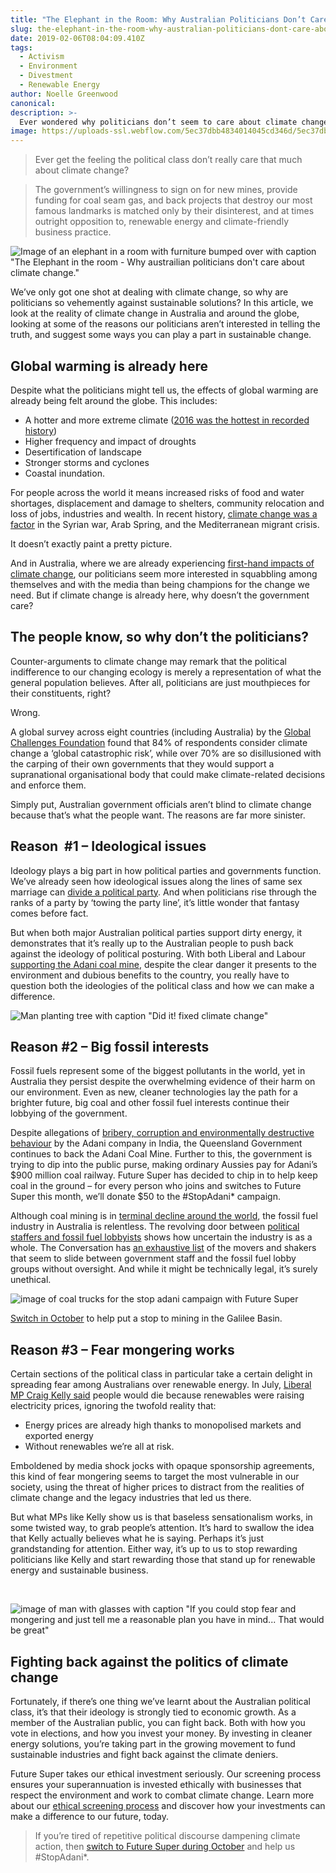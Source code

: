 ```yaml
---
title: "The Elephant in the Room: Why Australian Politicians Don’t Care about Climate Change"
slug: the-elephant-in-the-room-why-australian-politicians-dont-care-about-climate-change
date: 2019-02-06T08:04:09.410Z
tags:
  - Activism
  - Environment
  - Divestment
  - Renewable Energy
author: Noelle Greenwood
canonical:
description: >-
  Ever wondered why politicians don’t seem to care about climate change? Find out why they’re not telling the whole truth in this article by Future Super.
image: https://uploads-ssl.webflow.com/5ec37dbb4834014045cd346d/5ec37dbc4834019a3ecd3d8e_elephant-in-the-room_main2%20(1).jpg
---
```


> Ever get the feeling the political class don’t really care that much about climate change?

> The government’s willingness to sign on for new mines, provide funding for coal seam gas, and back projects that destroy our most famous landmarks is matched only by their disinterest, and at times outright opposition to, renewable energy and climate-friendly business practice.

![Image of an elephant in a room with furniture bumped over with caption "The Elephant in the room - Why austrailian politicians don't care about climate change."](<https://uploads-ssl.webflow.com/5ec37dbb4834014045cd346d/5ec37dbc4834019a3ecd3d8e_elephant-in-the-room_main2%20(1).jpg>)

We’ve only got one shot at dealing with climate change, so why are politicians so vehemently against sustainable solutions? In this article, we look at the reality of climate change in Australia and around the globe, looking at some of the reasons our politicians aren’t interested in telling the truth, and suggest some ways you can play a part in sustainable change.

## Global warming is already here

Despite what the politicians might tell us, the effects of global warming are already being felt around the globe. This includes:

- A hotter and more extreme climate ([2016 was the hottest in recorded history](http://www.yesmagazine.org/new-economy/to-billionaire-doomsday-preppers-your-wealth-wont-save-you-20170221))
- Higher frequency and impact of droughts
- Desertification of landscape
- Stronger storms and cyclones
- Coastal inundation.

For people across the world it means increased risks of food and water shortages, displacement and damage to shelters, community relocation and loss of jobs, industries and wealth. In recent history, [climate change was a factor](http://www.smh.com.au/comment/australia-deep-in-climate-changes-disaster-alley-shirks-its-moral-responsibility-20170621-gwvhs6.html) in the Syrian war, Arab Spring, and the Mediterranean migrant crisis.

It doesn’t exactly paint a pretty picture.

And in Australia, where we are already experiencing [first-hand impacts of climate change](http://www.abc.net.au/news/2017-02-08/heatwaves-to-be-hotter-longer-and-more-often-report-says/8248304), our politicians seem more interested in squabbling among themselves and with the media than being champions for the change we need. But if climate change is already here, why doesn’t the government care?

## The people know, so why don’t the politicians?

Counter-arguments to climate change may remark that the political indifference to our changing ecology is merely a representation of what the general population believes. After all, politicians are just mouthpieces for their constituents, right?

Wrong.

A global survey across eight countries (including Australia) by the [Global Challenges Foundation](https://globalchallenges.org/our-work/risk-survey) found that 84% of respondents consider climate change a ‘global catastrophic risk’, while over 70% are so disillusioned with the carping of their own governments that they would support a supranational organisational body that could make climate-related decisions and enforce them.

Simply put, Australian government officials aren’t blind to climate change because that’s what the people want. The reasons are far more sinister.

## Reason  #1 – Ideological issues

Ideology plays a big part in how political parties and governments function. We’ve already seen how ideological issues along the lines of same sex marriage can [divide a political party](http://www.abc.net.au/7.30/content/2017/s4711469.htm). And when politicians rise through the ranks of a party by ‘towing the party line’, it’s little wonder that fantasy comes before fact.

But when both major Australian political parties support dirty energy, it demonstrates that it’s really up to the Australian people to push back against the ideology of political posturing. With both Liberal and Labour [supporting the Adani coal mine](http://reneweconomy.com.au/ignorant-and-petulant-politicians-are-leading-us-to-climate-disaster-12830/), despite the clear danger it presents to the environment and dubious benefits to the country, you really have to question both the ideologies of the political class and how we can make a difference.

![Man planting tree with caption "Did it! fixed climate change"](https://uploads-ssl.webflow.com/5ec37dbb4834014045cd346d/5ec37dbc483401b208cd3bdf_tony-abbot-fixed-planet.jpg)

## Reason #2 – Big fossil interests

Fossil fuels represent some of the biggest pollutants in the world, yet in Australia they persist despite the overwhelming evidence of their harm on our environment. Even as new, cleaner technologies lay the path for a brighter future, big coal and other fossil fuel interests continue their lobbying of the government.

Despite allegations of [bribery, corruption and environmentally destructive behaviour](http://www.abc.net.au/radio/programs/worldtoday/government-to-back-adani-coal-mine-despite-alleged-corruption/9010890) by the Adani company in India, the Queensland Government continues to back the Adani Coal Mine. Further to this, the government is trying to dip into the public purse, making ordinary Aussies pay for Adani’s $900 million coal railway. Future Super has decided to chip in to help keep coal in the ground – for every person who joins and switches to Future Super this month, we’ll donate $50 to the #StopAdani\* campaign.

Although coal mining is in [terminal decline around the world](http://reneweconomy.com.au/coal-dying-time-put-us-misery-54633/), the fossil fuel industry in Australia is relentless. The revolving door between [political staffers and fossil fuel lobbyists](http://www.smh.com.au/nsw/csg-industry-hires-wellconnected-staffers-20150515-gh2rg3.html) shows how uncertain the industry is as a whole. The Conversation has [an exhaustive list](https://theconversation.com/the-fossil-fuelled-political-economy-of-australian-elections-61394) of the movers and shakers that seem to slide between government staff and the fossil fuel lobby groups without oversight. And while it might be technically legal, it’s surely unethical.

![image of coal trucks for the stop adani campaign with Future Super](<https://uploads-ssl.webflow.com/5ec37dbb4834014045cd346d/5ec37dbc48340148ddcd3e07_stop%20adani%20campaign%20donation%20(1).png>)

[Switch in October](https://www.myfuturesuper.com.au/switch/stopadani) to help put a stop to mining in the Galilee Basin.

## Reason #3 – Fear mongering works

Certain sections of the political class in particular take a certain delight in spreading fear among Australians over renewable energy. In July, [Liberal MP Craig Kelly said](http://www.smh.com.au/comment/the-climate-change-scare-campaign-most-politicians-wont-go-near-20170713-gxahjc.html) people would die because renewables were raising electricity prices, ignoring the twofold reality that:

- Energy prices are already high thanks to monopolised markets and exported energy
- Without renewables we’re all at risk.

Emboldened by media shock jocks with opaque sponsorship agreements, this kind of fear mongering seems to target the most vulnerable in our society, using the threat of higher prices to distract from the realities of climate change and the legacy industries that led us there.

But what MPs like Kelly show us is that baseless sensationalism works, in some twisted way, to grab people’s attention. It’s hard to swallow the idea that Kelly actually believes what he is saying. Perhaps it’s just grandstanding for attention. Either way, it’s up to us to stop rewarding politicians like Kelly and start rewarding those that stand up for renewable energy and sustainable business.

‍

![image of man with glasses with caption "If you could stop fear and mongering and just tell me a reasonable plan you have in mind... That would be great"](https://uploads-ssl.webflow.com/5ec37dbb4834014045cd346d/5ec37dbc4834016284cd3c26_if-you-could-stop-fear-mongering.jpg)

## Fighting back against the politics of climate change

Fortunately, if there’s one thing we’ve learnt about the Australian political class, it’s that their ideology is strongly tied to economic growth. As a member of the Australian public, you can fight back. Both with how you vote in elections, and how you invest your money. By investing in cleaner energy solutions, you’re taking part in the growing movement to fund sustainable industries and fight back against the climate deniers.

Future Super takes our ethical investment seriously. Our screening process ensures your superannuation is invested ethically with businesses that respect the environment and work to combat climate change. Learn more about our [ethical screening process](/ethicalscreens) and discover how your investments can make a difference to our future, today.

> If you’re tired of repetitive political discourse dampening climate action, then [switch to Future Super during October](/switch/stopadani) and help us #StopAdani\*.
